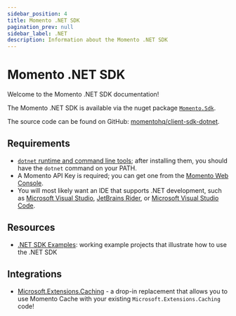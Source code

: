 ```yaml
---
sidebar_position: 4
title: Momento .NET SDK
pagination_prev: null
sidebar_label: .NET
description: Information about the Momento .NET SDK
---
```


# Momento .NET SDK

Welcome to the Momento .NET SDK documentation!

The Momento .NET SDK is available via the nuget package [`Momento.Sdk`](https://www.nuget.org/packages/Momento.Sdk).

The source code can be found on GitHub: [momentohq/client-sdk-dotnet](https://github.com/momentohq/client-sdk-dotnet).

## Requirements

- [`dotnet` runtime and command line tools](https://dotnet.microsoft.com/en-us/download); after installing them, you should have the `dotnet` command on your PATH.
- A Momento API Key is required; you can get one from the [Momento Web Console](https://console.gomomento.com/).
- You will most likely want an IDE that supports .NET development, such as [Microsoft Visual Studio](https://visualstudio.microsoft.com/vs), [JetBrains Rider](https://www.jetbrains.com/rider/), or [Microsoft Visual Studio Code](https://code.visualstudio.com/).

## Resources

- [.NET SDK Examples](https://github.com/momentohq/client-sdk-dotnet/blob/main/examples/README.md): working example projects that illustrate how to use the .NET SDK

## Integrations

- [Microsoft.Extensions.Caching](https://github.com/chrisoverzero/Momento.Extensions.Caching) - a drop-in replacement that allows you to use Momento Cache with your existing `Microsoft.Extensions.Caching` code!
